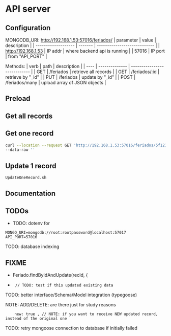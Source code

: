 # API server

## Configuration

MONGODB_URI: http://192.168.1.53:57016/feriados/
|      parameter      |  value  |         description          |
| ------------------- | ------- | ---------------------------- |
| http://192.168.1.53 | IP addr | where backend api is running |
| 57016               | IP port | from "API_PORT"              |

Methods:
| verb |      path      |         description          |
| ---- | -------------- | ---------------------------- |
| GET  | /feriados      | retrieve all records         |
| GET  | /feriados/:id  | retrieve by "_id"            |
| PUT  | /feriados      | update by "_id"              |
| POST | /feriados/many | upload array of JSON objects |

## Preload

## Get all records

## Get one record

``` sh
curl --location --request GET 'http://192.168.1.53:57016/feriados/5f12198d40c6011a3fa4edce' \
--data-raw ''
```

## Update 1 record

``` sh
UpdateOneRecord.sh
```

## Documentation

## TODOs

* TODO: dotenv for 

``` text
MONGO_URI=mongodb://root:rootpassword@localhost:57017
API_PORT=57016
```

TODO: database indexing

## FIXME

*    Feriado.findByIdAndUpdate(recId, {

*      // TODO: test if this updated existing data

TODO: better interface/Schema/Model integration (typegoose)

NOTE: ADD/DELETE: are there just for study reasons

        new: true , // NOTE: if you want to receive NEW updated record, instead of the original one

TODO: retry mongoose connection to database if initially failed

